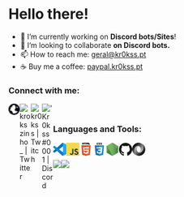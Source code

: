 # Hello there!

- 🔭 I’m currently working on **Discord bots/Sites**!
- 👯 I’m looking to collaborate **on Discord bots.**
- 📫 How to reach me: [geral@kr0kss.pt](mailto:geral@kr0kss.pt)
- ☕ Buy me a coffee: [paypal.kr0kss.pt](http://paypal.kr0kss.pt)

### Connect with me:

[<img align="left" alt="https://kr0kss.pt" width="22px" src="https://raw.githubusercontent.com/iconic/open-iconic/master/svg/globe.svg" />][website]
[<img align="left" alt="krokszinho_ | Twitter" width="22px" src="https://cdn.jsdelivr.net/npm/simple-icons@v3/icons/twitter.svg" />][twitter]
[<img align="left" alt="kr0kss | Twitch" width="22px" src="https://cdn.jsdelivr.net/npm/simple-icons@v3/icons/twitch.svg" />][twitch]
[<img align="left" alt="'Kr0kss#0001 | Discord" width="22px" src="https://cdn.jsdelivr.net/npm/simple-icons@v3/icons/discord.svg" />][discord]
<br />

### Languages and Tools:

<img align="left" alt="Visual Studio Code" width="26px" src="https://raw.githubusercontent.com/github/explore/80688e429a7d4ef2fca1e82350fe8e3517d3494d/topics/visual-studio-code/visual-studio-code.png" />
<img align="left" alt="JavaScript" width="26px" src="https://raw.githubusercontent.com/github/explore/80688e429a7d4ef2fca1e82350fe8e3517d3494d/topics/javascript/javascript.png" />
<img align="left" alt="HTML5" width="26px" src="https://raw.githubusercontent.com/github/explore/80688e429a7d4ef2fca1e82350fe8e3517d3494d/topics/html/html.png" />
<img align="left" alt="CSS3" width="26px" src="https://raw.githubusercontent.com/github/explore/80688e429a7d4ef2fca1e82350fe8e3517d3494d/topics/css/css.png" />
<img align="left" alt="Node.js" width="26px" src="https://raw.githubusercontent.com/github/explore/80688e429a7d4ef2fca1e82350fe8e3517d3494d/topics/nodejs/nodejs.png" />
<img align="left" alt="GitHub" width="26px" src="https://raw.githubusercontent.com/github/explore/78df643247d429f6cc873026c0622819ad797942/topics/github/github.png" />
<img align="left" alt="JSON" width="26px" src="https://raw.githubusercontent.com/github/explore/78df643247d429f6cc873026c0622819ad797942/topics/json/json.png" />
<br />
<br />

<div>
  <img height="170" align="left" src="https://github-readme-stats.vercel.app/api?username=Kr0kss&show_icons=true&include_all_commits=true&hide_border=false&theme=jolly" />
  <img src="https://github-readme-stats.vercel.app/api/top-langs/?username=Kr0kss&layout=compact&hide_border=false&theme=jolly" />
</div>

[website]: https://kr0kss.pt
[twitter]: https://twitter.com/krokszinho_
[twitch]: https://www.twitch.tv/kr0kss
[discord]: https://discord.kr0kss.pt
